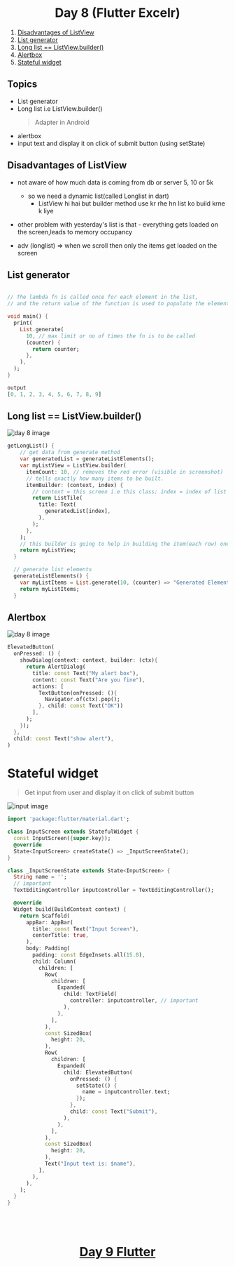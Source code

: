 <h1 align="center"> Day 8 (Flutter Excelr)</h1>

1. [Disadvantages of ListView](#disadvantages-of-listview)
2. [List generator](#list-generator)
3. [Long list == ListView.builder()](#long-list--listviewbuilder)
4. [Alertbox](#alertbox)
5. [Stateful widget](#stateful-widget)

## Topics
- List generator
- Long list i.e ListView.builder()
    > Adapter in Android
- alertbox
- input text and display it on click of submit button (using setState)


## Disadvantages of ListView
- not aware of how much data is coming from db or server 5, 10 or 5k
    - so we need a dynamic list(called Longlist in dart)
        - ListView hi hai but builder method use kr rhe hn list ko build krne k liye
- other problem with yesterday's list is that - 
everything gets loaded on the screen,leads to memory occupancy

- adv (longlist) => when we scroll then only the items get loaded on the screen


## List generator

```dart

// The lambda fn is called once for each element in the list, 
// and the return value of the function is used to populate the element.

void main() {
  print(
    List.generate(
      10, // max limit or no of times the fn is to be called
      (counter) {
        return counter;
      },
    ),
  );
}

output
[0, 1, 2, 3, 4, 5, 6, 7, 8, 9]
```

## Long list == ListView.builder()

<img src="Images/day8.jpg" alt="day 8 image">

```dart
getLongList() {
    // get data from generate method
    var generatedList = generateListElements();
    var myListView = ListView.builder(
      itemCount: 10, // removes the red error (visible in screenshot)
      // tells exactly how many items to be built. 
      itemBuilder: (context, index) {
        // context = this screen i.e this class; index = index of list items
        return ListTile(
          title: Text(
            generatedList[index],
          ),
        );
      },
    );
    // this builder is going to help in building the item(each row) one by one
    return myListView;
  }

  // generate list elements
  generateListElements() {
    var myListItems = List.generate(10, (counter) => "Generated Element : $counter");
    return myListItems;
  }
```


## Alertbox

<img src="Images/alert.jpg" alt="day 8 image" alt="alert box image">

```dart
ElevatedButton(
  onPressed: () {
    showDialog(context: context, builder: (ctx){
      return AlertDialog(        
        title: const Text("My alert box"),                
        content: const Text("Are you fine"),
        actions: [
          TextButton(onPressed: (){
            Navigator.of(ctx).pop();
          }, child: const Text("OK"))
        ],
      );
    });
  },
  child: const Text("show alert"),
)
```


# Stateful widget

  > Get input from user and display it on click of submit button

<img src="Images/textInputDisplay.jpg" alt="input image">

```dart
import 'package:flutter/material.dart';

class InputScreen extends StatefulWidget {
  const InputScreen({super.key});
  @override
  State<InputScreen> createState() => _InputScreenState();
}

class _InputScreenState extends State<InputScreen> {
  String name = '';
  // important
  TextEditingController inputcontroller = TextEditingController();

  @override
  Widget build(BuildContext context) {
    return Scaffold(
      appBar: AppBar(
        title: const Text("Input Screen"),
        centerTitle: true,
      ),
      body: Padding(
        padding: const EdgeInsets.all(15.0),
        child: Column(
          children: [
            Row(
              children: [
                Expanded(
                  child: TextField(
                    controller: inputcontroller, // important
                  ),
                ),
              ],
            ),
            const SizedBox(
              height: 20,
            ),
            Row(
              children: [
                Expanded(
                  child: ElevatedButton(
                    onPressed: () {
                      setState(() {
                        name = inputcontroller.text;
                      });
                    },
                    child: const Text("Submit"),
                  ),
                ),
              ],
            ),
            const SizedBox(
              height: 20,
            ),
            Text("Input text is: $name"),
          ],
        ),
      ),
    );
  }
}

```

<br><br>
<h1 align="center"> <a href="/day9.md">Day 9 Flutter</a></h1>
